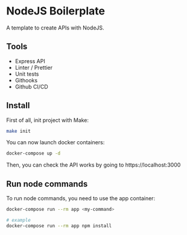 # NodeJS Boilerplate

A template to create APIs with NodeJS.

## Tools

- Express API
- Linter / Prettier
- Unit tests
- Githooks
- Github CI/CD

## Install

First of all, init project with Make:

```bash
make init
```

You can now launch docker containers:

```bash
docker-compose up -d
```

Then, you can check the API works by going to https://localhost:3000

## Run node commands

To run node commands, you need to use the app container:

```bash
docker-compose run --rm app <my-command>

# example
docker-compose run --rm app npm install
```
